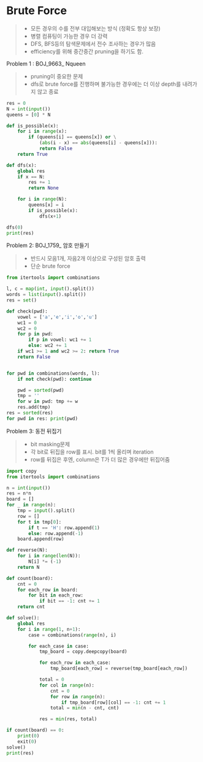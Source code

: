 Brute Force
===============
> * 모든 경우의 수를 전부 대입해보는 방식 (정확도 항상 보장)
> * 병렬 컴퓨팅이 가능한 경우 더 강력
> * DFS, BFS등의 탐색문제에서 전수 조사하는 경우가 많음
> * efficiency를 위해 중간중간 pruning을 하기도 함.


Problem 1 : BOJ_9663_ Nqueen

> * pruning이 중요한 문제
> * dfs로 brute force를 진행하며 불가능한 경우에는 더 이상 depth를 내려가지 않고 종료

```python
res = 0
N = int(input())
queens = [0] * N

def is_possible(x):
    for i in range(x):
        if (queens[i] == queens[x]) or \
            (abs(i - x) == abs(queens[i] - queens[x])):
            return False
    return True

def dfs(x):
    global res
    if x == N:
        res += 1
        return None

    for i in range(N):
        queens[x] = i
        if is_possible(x):
            dfs(x+1)

dfs(0)
print(res)
```


Problem 2:  BOJ_1759_ 암호 만들기
> * 반드시 모음1개, 자음2개 이상으로 구성된 암호 출력
> * 단순 brute force

```python
from itertools import combinations

l, c = map(int, input().split())
words = list(input().split())
res = set()

def check(pwd):
    vowel = ['a','e','i','o','u']
    wc1 = 0
    wc2 = 0
    for p in pwd:
        if p in vowel: wc1 += 1
        else: wc2 += 1
    if wc1 >= 1 and wc2 >= 2: return True
    return False


for pwd in combinations(words, l):
    if not check(pwd): continue

    pwd = sorted(pwd)
    tmp = ''
    for w in pwd: tmp += w
    res.add(tmp)
res = sorted(res)
for pwd in res: print(pwd)

```

Problem 3: 동전 뒤집기

> * bit masking문제
> * 각 bit로 뒤집을 row를 표시. bit를 1씩 올리며 iteration
> * row를 뒤집은 후엔, column은 T가 더 많은 경우에만 뒤집어줌

```python
import copy
from itertools import combinations

n = int(input())
res = n*n
board = []
for _ in range(n):
    tmp = input().split()
    row = []
    for t in tmp[0]:
        if t == 'H': row.append(1)
        else: row.append(-1)
    board.append(row)

def reverse(N):
    for i in range(len(N)):
        N[i] *= (-1)
    return N

def count(board):
    cnt = 0
    for each_row in board:
        for bit in each_row:
            if bit == -1: cnt += 1
    return cnt

def solve():
    global res
    for i in range(1, n+1):
        case = combinations(range(n), i)

        for each_case in case:
            tmp_board = copy.deepcopy(board)

            for each_row in each_case:
                tmp_board[each_row] = reverse(tmp_board[each_row])

            total = 0
            for col in range(n):
                cnt = 0
                for row in range(n):
                    if tmp_board[row][col] == -1: cnt += 1
                total = min(n - cnt, cnt)

            res = min(res, total)

if count(board) == 0:
    print(0)
    exit(0)
solve()
print(res)

```